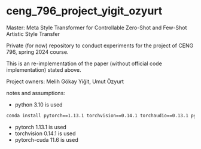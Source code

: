 # ceng_796_project_yigit_ozyurt
Master: Meta Style Transformer for Controllable Zero-Shot and Few-Shot Artistic Style Transfer


Private (for now) repository to conduct experiments for the project of CENG 796, spring 2024 course.


This is an re-implementation of the paper (without official code implementation) stated above.



Project owners: Melih Gökay Yiğit, Umut Özyurt









notes and assumptions:

* python 3.10 is used
```bash
conda install pytorch==1.13.1 torchvision==0.14.1 torchaudio==0.13.1 pytorch-cuda=11.6 -c pytorch -c nvidia
```
* pytorch 1.13.1 is used
* torchvision 0.14.1 is used
* pytorch-cuda 11.6 is used

